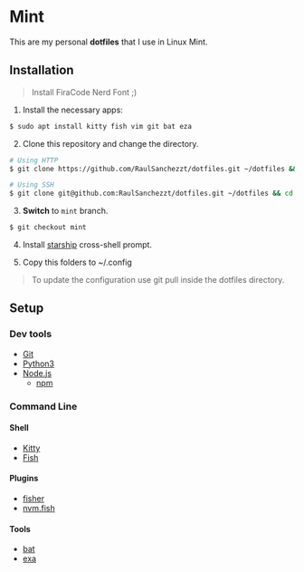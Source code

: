 # Mint

This are my personal **dotfiles** that I use in Linux Mint.

## Installation

> Install FiraCode Nerd Font ;)

1. Install the necessary apps:

```bash
$ sudo apt install kitty fish vim git bat eza
```

2. Clone this repository and change the directory.

```bash
# Using HTTP
$ git clone https://github.com/RaulSanchezzt/dotfiles.git ~/dotfiles && cd ~/dotfiles

# Using SSH
$ git clone git@github.com:RaulSanchezzt/dotfiles.git ~/dotfiles && cd ~/dotfiles
```

3. **Switch** to `mint` branch.

```bash
$ git checkout mint
```

4. Install [starship](https://starship.rs/) cross-shell prompt.

5. Copy this folders to ~/.config

> To update the configuration use git pull inside the dotfiles directory.

## Setup

### Dev tools

- [Git](https://git-scm.com/)
- [Python3](https://www.python.org/)
- [Node.js](https://nodejs.org/en/)
  - [npm](https://www.npmjs.com/)

### Command Line

#### Shell

- [Kitty](https://sw.kovidgoyal.net/kitty/)
- [Fish](https://fishshell.com/)

#### Plugins

- [fisher](https://github.com/jorgebucaran/fisher)
- [nvm.fish](https://github.com/jorgebucaran/nvm.fish)

#### Tools

- [bat](https://github.com/sharkdp/bat)
- [exa](https://github.com/ogham/exa)
